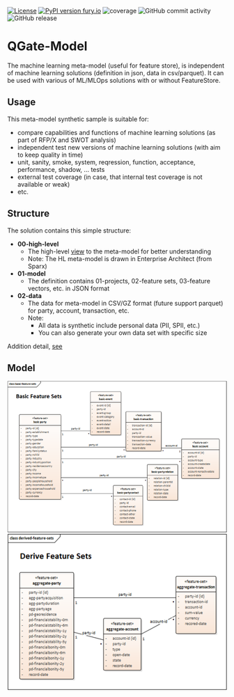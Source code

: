 [![License](https://img.shields.io/badge/License-Apache%202.0-blue.svg)](https://opensource.org/licenses/Apache-2.0)
[![PyPI version fury.io](https://badge.fury.io/py/qgate-model.svg)](https://pypi.python.org/pypi/qgate-model/)
![coverage](https://github.com/george0st/qgate-model/blob/main/coverage.svg)
![GitHub commit activity](https://img.shields.io/github/commit-activity/w/george0st/qgate-model)
![GitHub release](https://img.shields.io/github/v/release/george0st/qgate-model)

# QGate-Model
The machine learning meta-model (useful for feature store), is independent of machine
learning solutions (definition in json, data in csv/parquet). It can be used with various of 
ML/MLOps solutions with or without FeatureStore.

## Usage
This meta-model synthetic sample is suitable for:
 - compare capabilities and functions of machine learning solutions (as part of RFP/X and SWOT analysis)
 - independent test new versions of machine learning solutions (with aim to keep quality in time)
 - unit, sanity, smoke, system, reqression, function, acceptance, performance, shadow, ... tests
 - external test coverage (in case, that internal test coverage is not available or weak)
 - etc.

## Structure
The solution contains this simple structure:
 - **00-high-level**
   - The high-level [view](./00-high-level/basic-feature-sets.png) to the meta-model for better understanding
   - Note: The HL meta-model is drawn in Enterprise Architect (from Sparx) 
 - **01-model**
   - The definition contains 01-projects, 02-feature sets, 03-feature vectors, etc. in JSON format
 - **02-data**
   - The data for meta-model in CSV/GZ format (future support parquet) for party, account, transaction, etc.
   - Note: 
     - All data is synthetic include personal data (PII, SPII, etc.)
     - You can also generate your own data set with specific size

Addition detail, [see](./docs/README.md)

## Model
![Basic-model](./00-high-level/basic-feature-sets.png)
![Derived-model](./00-high-level/derived-feature-sets.png)

